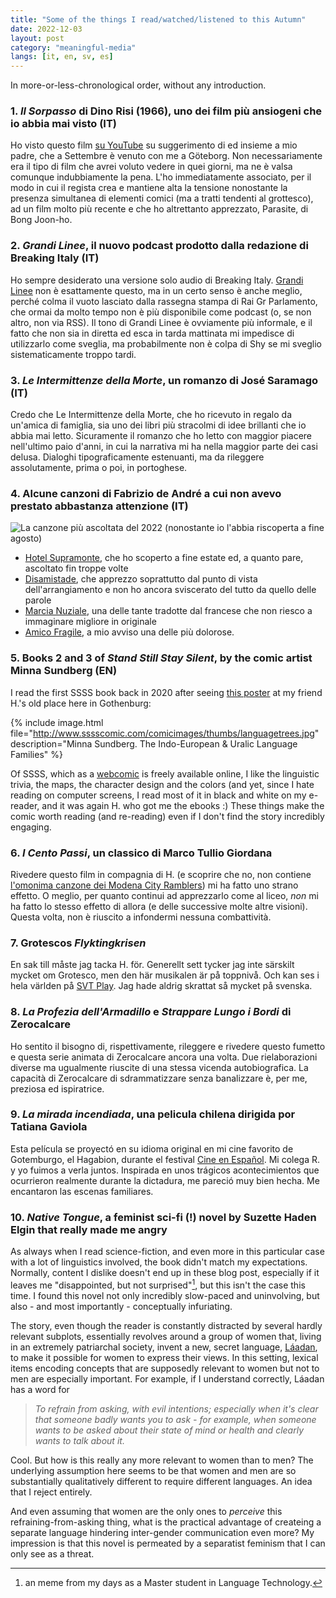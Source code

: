 ```yaml
---
title: "Some of the things I read/watched/listened to this Autumn"
date: 2022-12-03
layout: post
category: "meaningful-media"
langs: [it, en, sv, es]
---
```


In more-or-less-chronological order, without any introduction.

### 1. _Il Sorpasso_ di Dino Risi (1966), uno dei film più ansiogeni che io abbia mai visto (IT)
Ho visto questo film [su YouTube](https://www.youtube.com/watch?v=aG5xjYXrdB0&t=10s) su suggerimento di ed insieme a mio padre, che a Settembre è venuto con me a Göteborg.
Non necessariamente era il tipo di film che avrei voluto vedere in quei giorni, ma ne è valsa comunque indubbiamente la pena.
L'ho immediatamente associato, per il modo in cui il regista crea e mantiene alta la tensione nonostante la presenza simultanea di elementi comici (ma a tratti tendenti al grottesco), ad un film molto più recente e che ho altrettanto apprezzato, Parasite, di Bong Joon-ho. 

### 2. _Grandi Linee_, il nuovo podcast prodotto dalla redazione di Breaking Italy (IT)
Ho sempre desiderato una versione solo audio di Breaking Italy. 
[Grandi Linee](https://podcasts.apple.com/it/podcast/grandi-linee/id1644890475) non è esattamente questo, ma in un certo senso è anche meglio, perché colma il vuoto lasciato dalla rassegna stampa di Rai Gr Parlamento, che ormai da molto tempo non è più disponibile come podcast (o, se non altro, non via RSS).
Il tono di Grandi Linee è ovviamente più informale, e il fatto che non sia in diretta ed esca in tarda mattinata mi impedisce di utilizzarlo come sveglia, ma probabilmente non è colpa di Shy se mi sveglio sistematicamente troppo tardi. 

### 3. _Le Intermittenze della Morte_, un romanzo di  José Saramago (IT)
Credo che Le Intermittenze della Morte, che ho ricevuto in regalo da un'amica di famiglia, sia uno dei libri più stracolmi di idee brillanti che io abbia mai letto.
Sicuramente il romanzo che ho letto con maggior piacere nell'ultimo paio d'anni, in cui la narrativa mi ha nella maggior parte dei casi delusa.
Dialoghi tipograficamente estenuanti, ma da rileggere assolutamente, prima o poi, in portoghese.

### 4. Alcune canzoni di Fabrizio de André a cui non avevo prestato abbastanza attenzione (IT)

![La canzone più ascoltata del 2022 (nonostante io l'abbia riscoperta a fine agosto)](https://harisont.github.io/assets/img/meanigful-media/photo_2022-12-03_01-15-42.jpg)

- [Hotel Supramonte](https://www.youtube.com/watch?v=qYyiUuR8qZA), che ho scoperto a fine estate ed, a quanto pare, ascoltato fin troppe volte
- [Disamistade](https://www.youtube.com/watch?v=QXAGJCw5rts), che apprezzo soprattutto dal punto di vista dell'arrangiamento e non ho ancora sviscerato del tutto da quello delle parole
- [Marcia Nuziale](https://www.youtube.com/watch?v=42mYpQHTDnY), una delle tante tradotte dal francese che non riesco a immaginare migliore in originale
- [Amico Fragile](https://www.youtube.com/watch?v=bQpjjObcubw), a mio avviso una delle più dolorose.

### 5. Books 2 and 3 of _Stand Still Stay Silent_, by the comic artist Minna Sundberg (EN)
I read the first SSSS book back in 2020 after seeing [this poster](http://www.sssscomic.com/comicimages/thumbs/languagetrees.jpg) at my friend H.'s old place here in Gothenburg:

{% include image.html file="http://www.sssscomic.com/comicimages/thumbs/languagetrees.jpg" description="Minna Sundberg. The Indo-European & Uralic Language Families" %}

Of SSSS, which as a [webcomic](http://www.sssscomic.com/) is freely available online, I like the linguistic trivia, the maps, the character design and the colors (and yet, since I hate reading on computer screens, I read most of it in black and white on my e-reader, and it was again H. who got me the ebooks :)
These things make the comic worth reading (and re-reading) even if I don't find the story incredibly engaging.

### 6. _I Cento Passi_, un classico di Marco Tullio Giordana
Rivedere questo film in compagnia di H. (e scoprire che no, non contiene [l'omonima canzone dei Modena City Ramblers](https://www.youtube.com/watch?v=KUpcxdg2Iqs)) mi ha fatto uno strano effetto. 
O meglio, per quanto continui ad apprezzarlo come al liceo, _non_ mi ha fatto lo stesso effetto di allora (e delle successive molte altre visioni). 
Questa volta, non è riuscito a infondermi nessuna combattività.

### 7. Grotescos _Flyktingkrisen_
En sak till måste jag tacka H. för. Generellt sett tycker jag inte särskilt mycket om Grotesco, men den här musikalen är på toppnivå. Och kan ses i hela världen på [SVT Play](https://www.svtplay.se/video/e55pbne/grotesco/1-flyktingkrisen-en-musikal). 
Jag hade aldrig skrattat så mycket på svenska.

### 8. _La Profezia dell'Armadillo_ e _Strappare Lungo i Bordi_ di Zerocalcare
Ho sentito il bisogno di, rispettivamente, rileggere e rivedere questo fumetto e questa serie animata di Zerocalcare ancora una volta.
Due rielaborazioni diverse ma ugualmente riuscite di una stessa vicenda autobiografica.
La capacità di Zerocalcare di sdrammatizzare senza banalizzare è, per me, preziosa ed ispiratrice.

### 9. _La mirada incendiada_, una pelicula chilena dirigida por Tatiana Gaviola
Esta película se proyectó en su idioma original en mi cine favorito de Gotemburgo, el Hagabion, durante el festival [Cine en Español](https://hagabion.se/serie/cine-en-espanol-hosten-2022/).
Mi colega R. y yo fuimos a verla juntos. 
Inspirada en unos trágicos acontecimientos que ocurrieron realmente durante la dictadura, me pareció muy bien hecha. 
Me encantaron las escenas familiares.

### 10. _Native Tongue_, a feminist sci-fi (!) novel by Suzette Haden Elgin that really made me angry
As always when I read science-fiction, and even more in this particular case with a lot of linguistics involved, the book didn't match my expectations.
Normally, content I dislike doesn't end up in these blog post, especially if it leaves me "disappointed, but not surprised"[^1], but this isn't the case this time.
I found this novel not only incredibly slow-paced and uninvolving, but also - and most importantly - conceptually infuriating.

The story, even though the reader is constantly distracted by several hardly relevant subplots, essentially revolves around a group of women that, living in an extremely patriarchal society, invent a new, secret language, [Láadan](https://en.wikipedia.org/wiki/L%C3%A1adan), to make it possible for women to express their views. 
In this setting, lexical items encoding concepts that are supposedly relevant to women but not to men are especially important. 
For example, if I understand correctly, Láadan has a word for

> _To refrain from asking, with evil intentions; especially when it's clear that someone badly wants you to ask - for example, when someone wants to be asked about their state of mind or health and clearly wants to talk about it._

Cool. But how is this really any more relevant to women than to men?
The underlying assumption here seems to be that women and men are so substantially qualitatively different to require different languages. 
An idea that I reject entirely.

And even assuming that women are the only ones to _perceive_ this refraining-from-asking thing, what is the practical advantage of createing a separate language hindering inter-gender communication even more?
My impression is that this novel is permeated by a separatist feminism that I can only see as a threat. 

[^1]: an meme from my days as a Master student in Language Technology.
